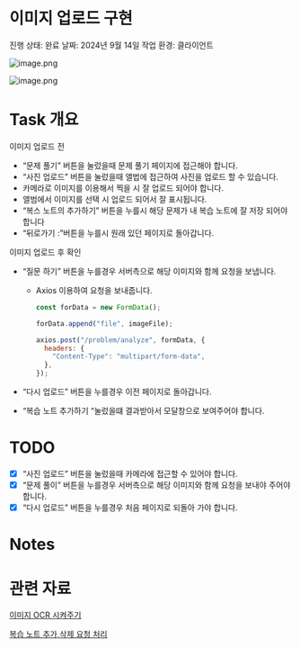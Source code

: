 # 이미지 업로드 구현

진행 상태: 완료
날짜: 2024년 9월 14일
작업 환경: 클라이언트

![image.png](%E1%84%8B%E1%85%B5%E1%84%86%E1%85%B5%E1%84%8C%E1%85%B5%20%E1%84%8B%E1%85%A5%E1%86%B8%E1%84%85%E1%85%A9%E1%84%83%E1%85%B3%20%E1%84%80%E1%85%AE%E1%84%92%E1%85%A7%E1%86%AB%2073329dea377e418e8f74f7c76d58f3de/image.png)

![image.png](%E1%84%8B%E1%85%B5%E1%84%86%E1%85%B5%E1%84%8C%E1%85%B5%20%E1%84%8B%E1%85%A5%E1%86%B8%E1%84%85%E1%85%A9%E1%84%83%E1%85%B3%20%E1%84%80%E1%85%AE%E1%84%92%E1%85%A7%E1%86%AB%2073329dea377e418e8f74f7c76d58f3de/image%201.png)

# Task 개요

이미지 업로드 전

- “문제 풀기” 버튼을 눌렀을때 문제 풀기 페이지에 접근해야 합니다.
- “사진 업로드” 버튼을 눌렀을때 앨법에 접근하여 사진을 업로드 할 수 있습니다.
- 카메라로 이미지를 이용해서 찍을 시 잘 업로드 되어야 합니다.
- 앨범에서 이미지를 선택 시 업로드 되어서 잘 표시됩니다.
- “복스 노트의 추가하기” 버튼을 누를시 해당 문제가 내 복습 노트에 잘 저장 되어야 합니다
- “뒤로가기 :”버튼을 누를시 원래 있던 페이지로 돌아갑니다.

이미지 업로드 후 확인

- “질문 하기” 버튼을 누를경우 서버측으로 해당 이미지와 함께 요청을 보냅니다.
    - Axios 이용하여 요청을 보내줍니다.
        
        ```jsx
        const forData = new FormData();
        
        forData.append("file", imageFile);
        
        axios.post("/problem/analyze", formData, {
          headers: {
            "Content-Type": "multipart/form-data",
          },
        });
        ```
        
- “다시 업로드” 버튼을 누를경우 이전 페이지로 돌아갑니다.
- “복습 노트 추가하기 “눌렀을떄 결과받아서 모달창으로 보여주어야 합니다.

# TODO

- [x]  “사진 업로드” 버튼을 눌렀을때 카메라에 접근할 수 있어야 합니다.
- [x]  “문제 풀이” 버튼을 누를경우 서버측으로 해당 이미지와 함께 요청을 보내야 주어야 합니다.
- [x]  “다시 업로드” 버튼을 누를경우 처음 페이지로 되돌아 가야 합니다.

# Notes

# 관련 자료

[이미지 OCR 시켜주기](%E1%84%8B%E1%85%B5%E1%84%86%E1%85%B5%E1%84%8C%E1%85%B5%20OCR%20%E1%84%89%E1%85%B5%E1%84%8F%E1%85%A7%E1%84%8C%E1%85%AE%E1%84%80%E1%85%B5%208f47bb4bf95c4528833d2012349232d4.md) 

[복습 노트 추가,삭제 요청 처리](%E1%84%87%E1%85%A9%E1%86%A8%E1%84%89%E1%85%B3%E1%86%B8%20%E1%84%82%E1%85%A9%E1%84%90%E1%85%B3%20%E1%84%8E%E1%85%AE%E1%84%80%E1%85%A1,%E1%84%89%E1%85%A1%E1%86%A8%E1%84%8C%E1%85%A6%20%E1%84%8B%E1%85%AD%E1%84%8E%E1%85%A5%E1%86%BC%20%E1%84%8E%E1%85%A5%E1%84%85%E1%85%B5%20039c9d898d264528b6662d89d8b86613.md)